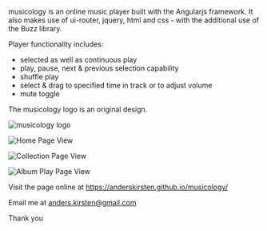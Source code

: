 musicology is an online music player built with the Angularjs framework. It also makes use of ui-router, jquery, html and css - with the additional use of the Buzz library.

Player functionality includes:

* selected as well as continuous play
* play, pause, next & previous selection capability
* shuffle play
* select & drag to specified time in track or to adjust volume
* mute toggle

The musicology logo is an original design.

![musicology logo](https://github.com/anderskirsten/musicology/blob/master/app/assets/images/Musicology_Logo2.png)

![Home Page View](https://github.com/anderskirsten/musicology/blob/master/app/assets/images/musicology_homepage_view.png)

![Collection Page View](https://github.com/anderskirsten/musicology/blob/master/app/assets/images/musicology_collectionpage_view.png)

![Album Play Page View](https://github.com/anderskirsten/musicology/blob/master/app/assets/images/musicology.albumplaypage_view.png)

Visit the page online at https://anderskirsten.github.io/musicology/

Email me at anders.kirsten@gmail.com

Thank you
